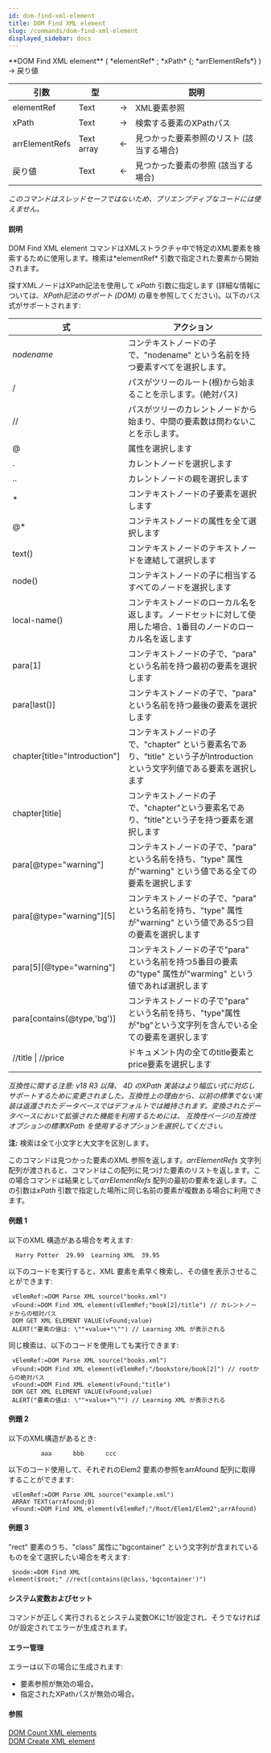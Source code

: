 ```yaml
---
id: dom-find-xml-element
title: DOM Find XML element
slug: /commands/dom-find-xml-element
displayed_sidebar: docs
---
```


<!--REF #_command_.DOM Find XML element.Syntax-->**DOM Find XML element** ( *elementRef* ; *xPath* {; *arrElementRefs*} ) -> 戻り値<!-- END REF-->
<!--REF #_command_.DOM Find XML element.Params-->
| 引数 | 型 |  | 説明 |
| --- | --- | --- | --- |
| elementRef | Text | &#8594;  | XML要素参照 |
| xPath | Text | &#8594;  | 検索する要素のXPathパス |
| arrElementRefs | Text array | &#8592; | 見つかった要素参照のリスト (該当する場合) |
| 戻り値 | Text | &#8592; | 見つかった要素の参照 (該当する場合) |

<!-- END REF-->

*このコマンドはスレッドセーフではないため、プリエンプティブなコードには使えません。*


#### 説明 

<!--REF #_command_.DOM Find XML element.Summary-->DOM Find XML element コマンドはXMLストラクチャ中で特定のXML要素を検索するために使用します。<!-- END REF-->検索は*elementRef* 引数で指定された要素から開始されます。

探すXMLノードはXPath記法を使用して *xPath* 引数に指定します (詳細な情報については、*XPath記法のサポート (DOM)* の章を参照してください)。以下のパス式がサポートされます:

| **式**                           | **アクション**                                                                     |
| ------------------------------- | ----------------------------------------------------------------------------- |
| *nodename*                      | コンテキストノードの子で、"nodename" という名前を持つ要素すべてを選択します。                                  |
| /                               | パスがツリーのルート(根)から始まることを示します。(絶対パス)                                              |
| //                              | パスがツリーのカレントノードから始まり、中間の要素数は問わないことを示します。                                       |
| @                               | 属性を選択します                                                                      |
| .                               | カレントノードを選択します                                                                 |
| ..                              | カレントノードの親を選択します                                                               |
| \*                              | コンテキストノードの子要素を選択します                                                           |
| @\*                             | コンテキストノードの属性を全て選択します                                                          |
| text()                          | コンテキストノードのテキストノードを連結して選択します                                                   |
| node()                          | コンテキストノードの子に相当するすべてのノードを選択します                                                 |
| local-name()                    | コンテキストノードのローカル名を返します。ノードセットに対して使用した場合、1番目のノードのローカル名を返します                      |
| para\[1\]                       | コンテキストノードの子で、"para" という名前を持つ最初の要素を選択します                                       |
| para\[last()\]                  | コンテキストノードの子で、"para" という名前を持つ最後の要素を選択します                                       |
| chapter\[title="Introduction"\] | コンテキストノードの子で、"chapter" という要素名であり、"title" という子がIntroduction という文字列値である要素を選択します |
| chapter\[title\]                | コンテキストノードの子で、"chapter"という要素名であり、"title"という子を持つ要素を選択します                        |
| para\[@type="warning"\]         | コンテキストノードの子で、"para" という名前を持ち、"type" 属性が"warning" という値である全ての要素を選択します           |
| para\[@type="warning"\]\[5\]    | コンテキストノードの子で、"para" という名前を持ち、"type" 属性が"warning" という値である5つ目の要素を選択します          |
| para\[5\]\[@type="warning"\]    | コンテキストノードの子で"para" という名前を持つ5番目の要素の"type" 属性が"warming" という値であれば選択します           |
| para\[contains(@type,'bg')\]    | コンテキストノードの子で"para" という名前を持ち、"type"属性が"bg"という文字列を含んでいる全ての要素を選択します              |
| //title \| //price              | ドキュメント内の全てのtitle要素とprice要素を選択します                                              |

**互換性に関する注意:* v18 R3 以降、* *4D のXPath 実装はより幅広い式に対応しサポートするために変更されました。互換性上の理由から、以前の標準でない実装は返還されたデータベースではデフォルトでは維持されます。変換されたデータベースにおいて拡張された機能を利用するためには、* *互換性ページの互換性オプションの標準XPath を使用するオプションを選択してください。*

**注:** 検索は全て小文字と大文字を区別します。

このコマンドは見つかった要素のXML 参照を返します。*arrElementRefs* 文字列配列が渡されると、コマンドはこの配列に見つけた要素のリストを返します。この場合コマンドは結果として*arrElementRefs* 配列の最初の要素を返します。この引数は*xPath* 引数で指定した場所に同じ名前の要素が複数ある場合に利用できます。

#### 例題 1 

以下のXML 構造がある場合を考えます:

```RAW
  Harry Potter  29.99  Learning XML  39.95
```

以下のコードを実行すると、XML 要素を素早く検索し、その値を表示させることができます:

```4d
 vElemRef:=DOM Parse XML source("books.xml")
 vFound:=DOM Find XML element(vElemRef;"book[2]/title") // カレントノードからの相対パス
 DOM GET XML ELEMENT VALUE(vFound;value)
 ALERT("要素の値は: \""+value+"\"") // Learning XML が表示される
```

同じ検索は、以下のコードを使用しても実行できます:

```4d
 vElemRef:=DOM Parse XML source("books.xml")
 vFound:=DOM Find XML element(vElemRef;"/bookstore/book[2]") // rootからの絶対パス
 vFound:=DOM Find XML element(vFound;"title")
 DOM GET XML ELEMENT VALUE(vFound;value)
 ALERT("要素の値は: \""+value+"\"") // Learning XML が表示される
```

#### 例題 2 

以下のXML構造があるとき: 

```RAW
         aaa      bbb      ccc   
```

以下のコード使用して、それぞれのElem2 要素の参照をarrAfound 配列に取得することができます:

```4d
 vElemRef:=DOM Parse XML source("example.xml")
 ARRAY TEXT(arrAfound;0)
 vFound:=DOM Find XML element(vElemRef;"/Root/Elem1/Elem2";arrAfound)
```

#### 例題 3 

"rect" 要素のうち、"class" 属性に"bgcontainer" という文字列が含まれているものを全て選択したい場合を考えます:

```4d
 $node:=DOM Find XML element($root;" //rect[contains(@class,'bgcontainer')")
```

#### システム変数およびセット 

コマンドが正しく実行されるとシステム変数OKに1が設定され、そうでなければ0が設定されてエラーが生成されます。

#### エラー管理 

エラーは以下の場合に生成されます:  

* 要素参照が無効の場合。
* 指定されたXPathパスが無効の場合。

#### 参照 

[DOM Count XML elements](dom-count-xml-elements.md)  
[DOM Create XML element](dom-create-xml-element.md)  